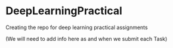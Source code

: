 # DeepLearningPractical
Creating the repo for deep learning practical assignments

(We will need to add info here as and when we submit each Task)
